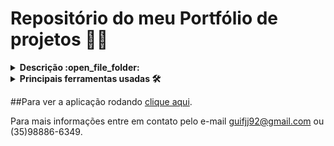 # Repositório do meu Portfólio de projetos 👨‍💻

<details>
   <summary><strong>Descrição :open_file_folder:</strong></summary>
   
   Essa é uma aplicação criada para mostrar e arquivar a minha carreira como programador, desde os meus primeiros passos, até os projetos mais elaborados e profissionais.

   Essa aplicação contém:
   - `Meu currículo` (Um botão que te leva a um arquivo em PDF com minha caminhada profissional.)
   - `Sobre mim` (Aqui há um resumo sobre minha vida profissional, as principais ferramentas que conheço e minhas estatísticas no GitHub.)
   - `Projetos` (Tem os principais projetos em slides com uma descrição, as principais ferramentas usadas, links que levam o usuário para o repositório no GitHub ou para o Deploy da aplicação.)
   - Em projetos temos um botão para `mais Projetos` (Onde há a maioria dos exercício, projetos de menor relevância e estudos da minha trajetória como programador.)
   - `Contato` (Onde tem uma página com um formulário de contato que envia um e-mail para mim, um mapa com minha cidade e botões com minhas principais redes sociais.)
</details>

<details>
   <summary><strong>Principais ferramentas usadas 🛠</strong></summary>
   
   - `TypeScript` (Linguagem principal, baseada no JavaScript tipado)
   - `React` (Maior biblioteca JavaScript para desenvolvimento FrontEnd do mundo)
   - `ReactRouter V6` (Rotas para React)
   - `Swiper` (Biblioteca de Slides)
   - `Vite` (Cria e configura ambientes de desenvolvimento FrontEnd)
   - `NodeJs e NPM` (Para gerenciamento de pacotes e bibliotecas externas)
   - `typedJs` (Para criar os textos preenchendo dinamicamente na Home)
   - `React Icons` (Reuni as principais bibliotecas de Icones em componentes para React)
   - `Styled Components` (Criar estilização CSS em componentes React)
   - `CSS Module` (Cria CSS oganizando classes únicas por arquivo)
   - `ESLint` (Cria um padrão para a escrita de códigos)
</details>

##Para ver a aplicação rodando [clique aqui](https://guiifernandes.github.io/).

Para mais informações entre em contato pelo e-mail guifjj92@gmail.com ou (35)98886-6349.
